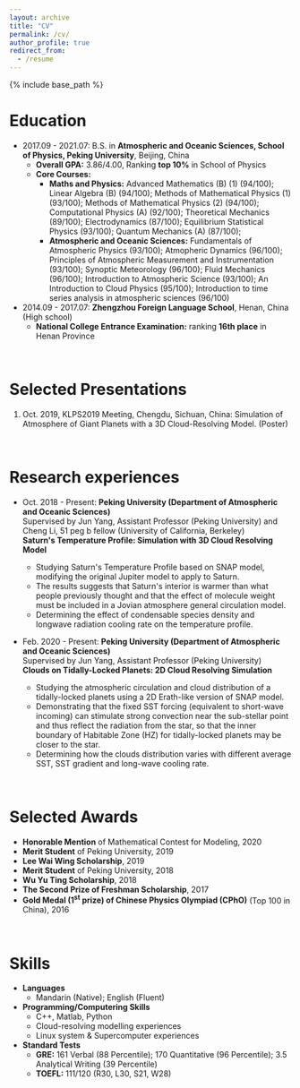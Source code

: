 ```yaml
---
layout: archive
title: "CV"
permalink: /cv/
author_profile: true
redirect_from:
  - /resume
---
```


{% include base_path %}

Education
======
* 2017.09 - 2021.07: B.S. in **Atmospheric and Oceanic Sciences, School of Physics, Peking University**, Beijing, China
  * **Overall GPA:** 3.86/4.00, Ranking **top 10%** in School of Physics
  * **Core Courses:** 
    * **Maths and Physics:** Advanced Mathematics (B) (1) (94/100); Linear Algebra (B) (94/100); Methods of Mathematical Physics (1) (93/100); Methods of Mathematical Physics (2) (94/100); Computational Physics (A) (92/100); Theoretical Mechanics (89/100); Electrodynamics (87/100); Equilibrium Statistical Physics (93/100); Quantum Mechanics (A) (87/100);
    * **Atmospheric and Oceanic Sciences:** Fundamentals of Atmospheric Physics (93/100); Atmopheric Dynamics (96/100); Principles of Atmospheric Measurement and Instrumentation (93/100); Synoptic Meteorology (96/100); Fluid Mechanics (96/100); Introduction to Atmospheric Science (93/100); An Introduction to Cloud Physics (95/100); Introduction to time series analysis in atmospheric sciences (96/100)
* 2014.09 - 2017.07: **Zhengzhou Foreign Language School**, Henan, China (High school)
  * **National College Entrance Examination:** ranking **16th place** in Henan Province

<br>

Selected Presentations
======
1. Oct. 2019, KLPS2019 Meeting, Chengdu, Sichuan, China: Simulation of Atmosphere of Giant Planets with a 3D Cloud-Resolving Model. (Poster)

<br>

Research experiences
======
* Oct. 2018 - Present: **Peking University (Department of Atmospheric and Oceanic Sciences)** <br>
  Supervised by Jun Yang, Assistant Professor (Peking University) and Cheng Li, 51 peg b fellow (University of California, Berkeley) <br>
  **Saturn's Temperature Profile: Simulation with 3D Cloud Resolving Model**
  * Studying Saturn's Temperature Profile based on SNAP model, modifying the original Jupiter model to apply to Saturn.
  * The results suggests that Saturn's interior is warmer than what people previously thought and that the effect of molecule weight must be included in a Jovian atmosphere general circulation model.
  * Determining the effect of condensable species density and longwave radiation cooling rate on the temperature profile.

* Feb. 2020 - Present: **Peking University (Department of Atmospheric and Oceanic Sciences)** <br>
  Supervised by Jun Yang, Assistant Professor (Peking University) <br>
  **Clouds on Tidally-Locked Planets: 2D Cloud Resolving Simulation**
  * Studying the atmospheric circulation and cloud distribution of a tidally-locked planets using a 2D Erath-like version of SNAP model.
  * Demonstrating that the fixed SST forcing (equivalent to short-wave incoming) can stimulate strong convection near the sub-stellar point and thus reflect the radiation from the star, so that the inner boundary of Habitable Zone (HZ) for tidally-locked planets may be closer to the star.
  * Determining how the clouds distribution varies with different average SST, SST gradient and long-wave cooling rate.

<br>

Selected Awards
======
* **Honorable Mention** of Mathematical Contest for Modeling, 2020
* **Merit Student** of Peking University, 2019
* **Lee Wai Wing Scholarship**, 2019
* **Merit Student** of Peking University, 2018
* **Wu Yu Ting Scholarship**, 2018
* **The Second Prize of Freshman Scholarship**, 2017
* **Gold Medal (1<sup>st</sup> prize) of Chinese Physics Olympiad (CPhO)** (Top 100 in China), 2016

<br>

Skills
======
* **Languages**
  * Mandarin (Native); English (Fluent)
* **Programming/Computering Skills**
  * C++, Matlab, Python
  * Cloud-resolving modelling experiences
  * Linux system & Supercomputer experiences
* **Standard Tests**
  * **GRE:** 161 Verbal (88 Percentile); 170 Quantitative (96 Percentile); 3.5 Analytical Writing (39 Percentile)
  * **TOEFL:** 111/120 (R30, L30, S21, W28)
